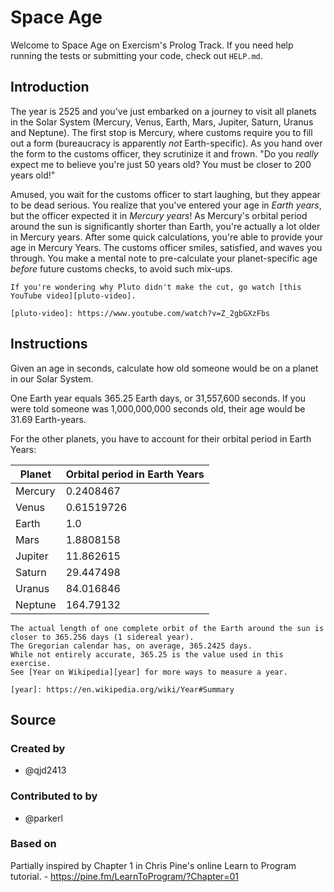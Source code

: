 # Space Age

Welcome to Space Age on Exercism's Prolog Track.
If you need help running the tests or submitting your code, check out `HELP.md`.

## Introduction

The year is 2525 and you've just embarked on a journey to visit all planets in the Solar System (Mercury, Venus, Earth, Mars, Jupiter, Saturn, Uranus and Neptune).
The first stop is Mercury, where customs require you to fill out a form (bureaucracy is apparently _not_ Earth-specific).
As you hand over the form to the customs officer, they scrutinize it and frown.
"Do you _really_ expect me to believe you're just 50 years old?
You must be closer to 200 years old!"

Amused, you wait for the customs officer to start laughing, but they appear to be dead serious.
You realize that you've entered your age in _Earth years_, but the officer expected it in _Mercury years_!
As Mercury's orbital period around the sun is significantly shorter than Earth, you're actually a lot older in Mercury years.
After some quick calculations, you're able to provide your age in Mercury Years.
The customs officer smiles, satisfied, and waves you through.
You make a mental note to pre-calculate your planet-specific age _before_ future customs checks, to avoid such mix-ups.

~~~~exercism/note
If you're wondering why Pluto didn't make the cut, go watch [this YouTube video][pluto-video].

[pluto-video]: https://www.youtube.com/watch?v=Z_2gbGXzFbs
~~~~

## Instructions

Given an age in seconds, calculate how old someone would be on a planet in our Solar System.

One Earth year equals 365.25 Earth days, or 31,557,600 seconds.
If you were told someone was 1,000,000,000 seconds old, their age would be 31.69 Earth-years.

For the other planets, you have to account for their orbital period in Earth Years:

| Planet  | Orbital period in Earth Years |
| ------- | ----------------------------- |
| Mercury | 0.2408467                     |
| Venus   | 0.61519726                    |
| Earth   | 1.0                           |
| Mars    | 1.8808158                     |
| Jupiter | 11.862615                     |
| Saturn  | 29.447498                     |
| Uranus  | 84.016846                     |
| Neptune | 164.79132                     |

~~~~exercism/note
The actual length of one complete orbit of the Earth around the sun is closer to 365.256 days (1 sidereal year).
The Gregorian calendar has, on average, 365.2425 days.
While not entirely accurate, 365.25 is the value used in this exercise.
See [Year on Wikipedia][year] for more ways to measure a year.

[year]: https://en.wikipedia.org/wiki/Year#Summary
~~~~

## Source

### Created by

- @qjd2413

### Contributed to by

- @parkerl

### Based on

Partially inspired by Chapter 1 in Chris Pine's online Learn to Program tutorial. - https://pine.fm/LearnToProgram/?Chapter=01